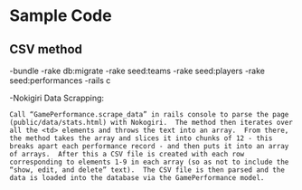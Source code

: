 Sample Code
============

CSV method
------------

-bundle
-rake db:migrate
-rake seed:teams
-rake seed:players
-rake seed:performances
-rails c

-Nokigiri Data Scrapping:

    Call “GamePerformance.scrape_data” in rails console to parse the page (public/data/stats.html) with Nokogiri.  The method then iterates over all the <td> elements and throws the text into an array.  From there, the method takes the array and slices it into chunks of 12 - this breaks apart each performance record - and then puts it into an array of arrays.  After this a CSV file is created with each row corresponding to elements 1-9 in each array (so as not to include the “show, edit, and delete” text).  The CSV file is then parsed and the data is loaded into the database via the GamePerformance model.





